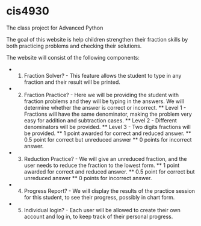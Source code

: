 # cis4930
The class project for Advanced Python

The goal of this website is help children strengthen their fraction skills by both practicing problems and checking their solutions. 

The website will consist of the following components:
* 1. Fraction Solver? - This feature allows the student to type in any fraction and their result will be printed.
* 2. Fraction Practice? - Here we will be providing the student with fraction problems and they will be typing in the answers. We will determine whether the answer is correct or incorrect. 
** Level 1 - Fractions will have the same denominator, making the problem very easy for addition and subtraction cases.
** Level 2 - Different denominators will be provided.
** Level 3 - Two digits fractions will be provided.
** 1 point awarded for correct and reduced answer.
** 0.5 point for correct but unreduced answer
** 0 points for incorrect answer.
* 3. Reduction Practice? - We will give an unreduced fraction, and the user needs to reduce the fraction to the lowest form. 
** 1 point awarded for correct and reduced answer.
** 0.5 point for correct but unreduced answer
** 0 points for incorrect answer.
* 4. Progress Report? - We will display the results of the practice session for this student, to see their progress, possibly in chart form.
* 5. Individual login? - Each user will be allowed to create their own account and log in, to keep track of their personal progress.